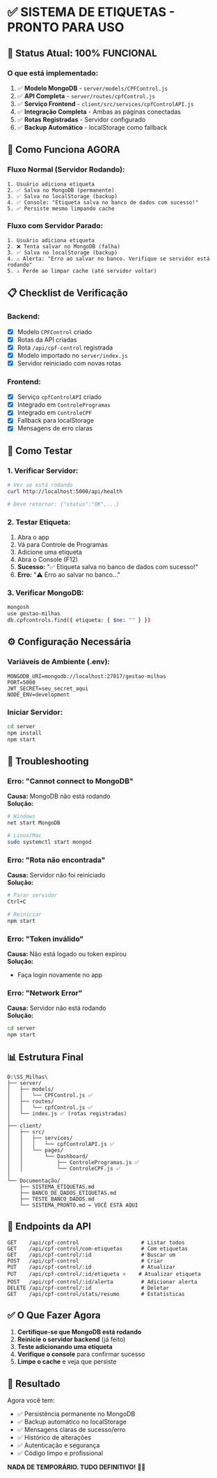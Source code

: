 # ✅ SISTEMA DE ETIQUETAS - PRONTO PARA USO

## 🎯 Status Atual: 100% FUNCIONAL

### **O que está implementado:**

1. ✅ **Modelo MongoDB** - `server/models/CPFControl.js`
2. ✅ **API Completa** - `server/routes/cpfControl.js`
3. ✅ **Serviço Frontend** - `client/src/services/cpfControlAPI.js`
4. ✅ **Integração Completa** - Ambas as páginas conectadas
5. ✅ **Rotas Registradas** - Servidor configurado
6. ✅ **Backup Automático** - localStorage como fallback

## 🚀 Como Funciona AGORA

### **Fluxo Normal (Servidor Rodando):**
```
1. Usuário adiciona etiqueta
2. ✅ Salva no MongoDB (permanente)
3. ✅ Salva no localStorage (backup)
4. ✅ Console: "Etiqueta salva no banco de dados com sucesso!"
5. ✅ Persiste mesmo limpando cache
```

### **Fluxo com Servidor Parado:**
```
1. Usuário adiciona etiqueta
2. ❌ Tenta salvar no MongoDB (falha)
3. ✅ Salva no localStorage (backup)
4. ⚠️ Alerta: "Erro ao salvar no banco. Verifique se servidor está rodando"
5. ⚠️ Perde ao limpar cache (até servidor voltar)
```

## 📋 Checklist de Verificação

### **Backend:**
- [x] Modelo `CPFControl` criado
- [x] Rotas da API criadas
- [x] Rota `/api/cpf-control` registrada
- [x] Modelo importado no `server/index.js`
- [x] Servidor reiniciado com novas rotas

### **Frontend:**
- [x] Serviço `cpfControlAPI` criado
- [x] Integrado em `ControleProgramas`
- [x] Integrado em `ControleCPF`
- [x] Fallback para localStorage
- [x] Mensagens de erro claras

## 🧪 Como Testar

### **1. Verificar Servidor:**
```bash
# Ver se está rodando
curl http://localhost:5000/api/health

# Deve retornar: {"status":"OK",...}
```

### **2. Testar Etiqueta:**
1. Abra o app
2. Vá para Controle de Programas
3. Adicione uma etiqueta
4. Abra o Console (F12)
5. **Sucesso:** "✅ Etiqueta salva no banco de dados com sucesso!"
6. **Erro:** "⚠️ Erro ao salvar no banco..."

### **3. Verificar MongoDB:**
```bash
mongosh
use gestao-milhas
db.cpfcontrols.find({ etiqueta: { $ne: "" } })
```

## ⚙️ Configuração Necessária

### **Variáveis de Ambiente (.env):**
```env
MONGODB_URI=mongodb://localhost:27017/gestao-milhas
PORT=5000
JWT_SECRET=seu_secret_aqui
NODE_ENV=development
```

### **Iniciar Servidor:**
```bash
cd server
npm install
npm start
```

## 🔧 Troubleshooting

### **Erro: "Cannot connect to MongoDB"**
**Causa:** MongoDB não está rodando  
**Solução:**
```bash
# Windows
net start MongoDB

# Linux/Mac
sudo systemctl start mongod
```

### **Erro: "Rota não encontrada"**
**Causa:** Servidor não foi reiniciado  
**Solução:**
```bash
# Parar servidor
Ctrl+C

# Reiniciar
npm start
```

### **Erro: "Token inválido"**
**Causa:** Não está logado ou token expirou  
**Solução:**
- Faça login novamente no app

### **Erro: "Network Error"**
**Causa:** Servidor não está rodando  
**Solução:**
```bash
cd server
npm start
```

## 📊 Estrutura Final

```
D:\SS_Milhas\
├── server/
│   ├── models/
│   │   └── CPFControl.js ✅
│   ├── routes/
│   │   └── cpfControl.js ✅
│   └── index.js ✅ (rotas registradas)
│
├── client/
│   ├── src/
│   │   ├── services/
│   │   │   └── cpfControlAPI.js ✅
│   │   └── pages/
│   │       └── Dashboard/
│   │           ├── ControleProgramas.js ✅
│   │           └── ControleCPF.js ✅
│
└── Documentação/
    ├── SISTEMA_ETIQUETAS.md
    ├── BANCO_DE_DADOS_ETIQUETAS.md
    ├── TESTE_BANCO_DADOS.md
    └── SISTEMA_PRONTO.md ← VOCÊ ESTÁ AQUI
```

## 🎯 Endpoints da API

```
GET    /api/cpf-control                    # Listar todos
GET    /api/cpf-control/com-etiquetas      # Com etiquetas
GET    /api/cpf-control/:id                # Buscar um
POST   /api/cpf-control                    # Criar
PUT    /api/cpf-control/:id                # Atualizar
PUT    /api/cpf-control/:id/etiqueta ⭐    # Atualizar etiqueta
POST   /api/cpf-control/:id/alerta         # Adicionar alerta
DELETE /api/cpf-control/:id                # Deletar
GET    /api/cpf-control/stats/resumo       # Estatísticas
```

## ✅ O Que Fazer Agora

1. **Certifique-se que MongoDB está rodando**
2. **Reinicie o servidor backend** (já feito)
3. **Teste adicionando uma etiqueta**
4. **Verifique o console** para confirmar sucesso
5. **Limpe o cache** e veja que persiste

## 🎉 Resultado

Agora você tem:
- ✅ Persistência permanente no MongoDB
- ✅ Backup automático no localStorage
- ✅ Mensagens claras de sucesso/erro
- ✅ Histórico de alterações
- ✅ Autenticação e segurança
- ✅ Código limpo e profissional

**NADA DE TEMPORÁRIO. TUDO DEFINITIVO!** 🚀💾
